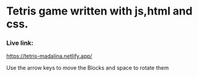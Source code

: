# Tetris game written with js,html and css.


### Live link:
https://tetris-madalina.netlify.app/

Use the arrow keys to move the Blocks and space to rotate them
